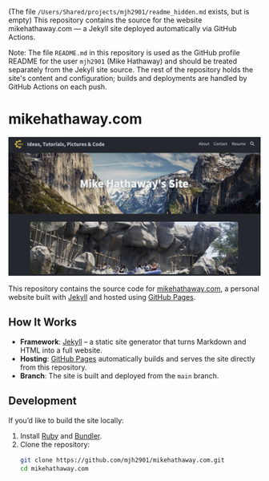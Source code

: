 (The file `/Users/Shared/projects/mjh2901/readme_hidden.md` exists, but is empty)
This repository contains the source for the website mikehathaway.com — a Jekyll site deployed automatically via GitHub Actions.

Note: The file `README.md` in this repository is used as the GitHub profile README for the user `mjh2901` (Mike Hathaway) and should be treated separately from the Jekyll site source. The rest of the repository holds the site's content and configuration; builds and deployments are handled by GitHub Actions on each push.

# mikehathaway.com

![mikehathaway.com screenshot](assets/screenshot.png)

This repository contains the source code for [mikehathaway.com](https://mikehathaway.com), a personal website built with [Jekyll](https://jekyllrb.com/) and hosted using [GitHub Pages](https://pages.github.com/).

## How It Works

- **Framework**: [Jekyll](https://jekyllrb.com/) – a static site generator that turns Markdown and HTML into a full website.  
- **Hosting**: [GitHub Pages](https://pages.github.com/) automatically builds and serves the site directly from this repository.  
- **Branch**: The site is built and deployed from the `main` branch.  

## Development

If you’d like to build the site locally:

1. Install [Ruby](https://www.ruby-lang.org/en/) and [Bundler](https://bundler.io/).
2. Clone the repository:
   ```bash
   git clone https://github.com/mjh2901/mikehathaway.com.git
   cd mikehathaway.com
